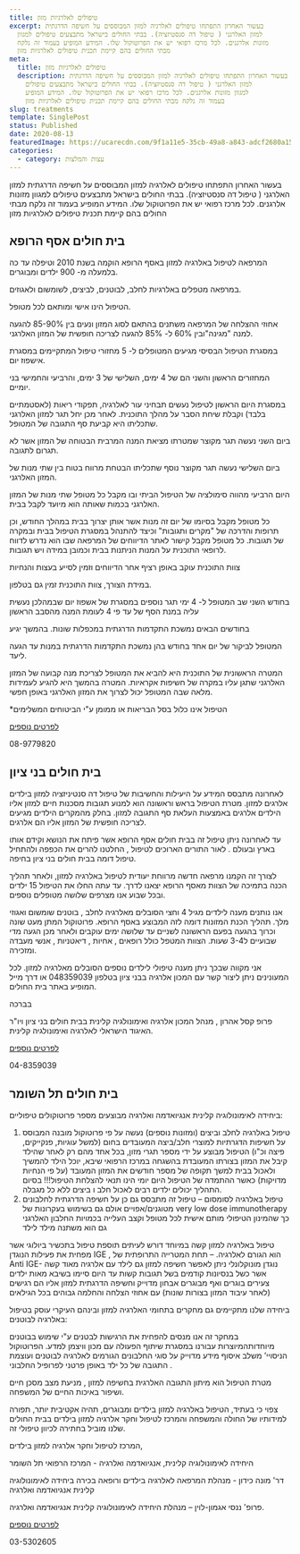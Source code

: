 ```yaml
---
title: טיפולים לאלרגיות מזון
excerpt: בעשור האחרון התפתחו טיפולים לאלרגיה למזון המבוססים על חשיפה הדרגתית
  למזון האלרגני ( טיפול דה סנסטיזציה). בבתי החולים בישראל מתבצעים טיפולים למגוון
  מזונות אלרגנים. לכל מרכז רפואי יש את הפרוטוקול שלו. המידע המופיע בעמוד זה נלקח
  מבתי החולים בהם קיימת תכנית טיפולים לאלרגיות מזון
meta:
  title: טיפולים לאלרגיות מזון
  description: בעשור האחרון התפתחו טיפולים לאלרגיה למזון המבוססים על חשיפה הדרגתית
    למזון האלרגני ( טיפול דה סנסטיזציה). בבתי החולים בישראל מתבצעים טיפולים
    למגוון מזונות אלרגנים. לכל מרכז רפואי יש את הפרוטוקול שלו. המידע המופיע
    בעמוד זה נלקח מבתי החולים בהם קיימת תכנית טיפולים לאלרגיות מזון
slug: treatments
template: SinglePost
status: Published
date: 2020-08-13
featuredImage: https://ucarecdn.com/9f1a11e5-35cb-49a8-a843-adcf2680a153/
categories:
  - category: עצות והמלצות
---
```

בעשור האחרון התפתחו טיפולים לאלרגיה למזון המבוססים על חשיפה הדרגתית למזון האלרגני ( טיפול דה סנסטיזציה). בבתי החולים בישראל מתבצעים טיפולים למגוון מזונות אלרגנים. לכל מרכז רפואי יש את הפרוטוקול שלו. המידע המופיע בעמוד זה נלקח מבתי החולים בהם קיימת תכנית טיפולים לאלרגיות מזון

## בית חולים אסף הרופא

המרפאה לטיפול באלרגיה למזון באסף הרופא הוקמה בשנת 2010 וטיפלה עד כה בלמעלה מ- 900 ילדים ומבוגרים.  

במרפאה מטפלים באלרגיות לחלב, לבוטנים, לביצים, לשומשום ולאגוזים. 

הטיפול הינו אישי ומותאם לכל מטופל. 

אחוזי ההצלחה של המרפאה משתנים בהתאם לסוג המזון ונעים בין 85-90% להגעה למנה "מגינה"ובין 60% ל- 85% להגעה לצריכה חופשית של המזון האלרגני.

במסגרת הטיפול הבסיסי מגיעים המטופלים ל- 5 מחזורי טיפול המתקיימים במסגרת  אישפוז יום. 

 המחזורים הראשון והשני הם של 4 ימים, השלישי של 3 ימים, והרביעי והחמישי בני יומיים. 

במסגרת היום הראשון לטיפול נעשים תבחיני עור לאלרגיה, תפקודי ריאות (לאסטמתיים בלבד) וקבלת שיחת הסבר על מהלך התוכנית. לאחר מכן יחל תגר למזון האלרגני שתכליתו היא קביעת סף התגובה של המטופל.

 ביום השני נעשה תגר מקוצר שמטרתו מציאת המנה המרבית הבטוחה של המזון אשר לא תגרום לתגובה. 

ביום השלישי נעשה תגר מקוצר נוסף שתכליתו הבטחת מרווח בטוח בין שתי מנות של המזון האלרגני. 

היום הרביעי מהווה סימולציה של הטיפול הביתי ובו מקבל כל מטופל שתי מנות של המזון האלרגני בכמות שאותה הוא מיועד לקבל בבית.

כל מטופל מקבל בסיומו של יום זה מנות אשר אותן יצרוך בבית במהלך החודש, וכן תרופות והדרכה של "מקרים ותגובות" וכיצד להתנהל במסגרת הטיפול בבית ובמקרה של תגובות. כל מטופל מקבל קישור לאתר הדיווחים של המרפאה שבו הוא נדרש לדווח לרופאי התוכנית על המנות הניתנות בבית וכמובן במידה ויש תגובות. 

צוות התוכנית עוקב באופן רציף אחר הדיווחים וזמין לסייע בעצות והנחיות

במידת הצורך, צוות התוכנית זמין גם בטלפון.

בחודש השני שב המטופל ל- 4 ימי תגר נוספים במסגרת של אשפוז יום שבמהלכן נעשית עליה במנת הסף של עד פי 4 לעומת המנה מהסבב הראשון

בחודשים הבאים נמשכת התקדמות הדרגתית במכפלות שונות. בהמשך יגיע 

המטופל לביקור של יום אחד בחודש בהן נמשכת התקדמות הדרגתית במנות עד הגעה ליעד.

המטרה הראשונית של התוכנית היא להביא את המטופל לצריכת מנה קבועה של המזון האלרגני שתגן עליו במקרה של חשיפות אקראיות. המטרה בהמשך היא להגיע לעמידות מלאה שבה המטופל יכול לצרוך את המזון האלרגני באופן חפשי. 

\*הטיפול אינו כלול בסל הבריאות או ממומן ע"י הביטוחים המשלימים 

[לפרטים נוספים](http://www.assafh.org/clinic/FoodAllergyClinic/Pages/default.aspx#p2)

08-9779820



## בית חולים בני ציון

לאחרונה מתבסס המידע על היעילות והחשיבות של טיפול דה סנטיניזציה למזון בילדים אלרגים למזון. מטרת הטיפול בראש וראשונה הוא למנוע תגובות מסכנות חיים למזון אליו הילדים אלרגים באמצעות העלאת סף התגובה למזון. בחלק מהמקרים הילדים מגיעים לצריכה חופשית של המזון אליו הם אלרגים.

עד לאחרונה ניתן טיפול זה בבית חולים אסף הרופא אשר פיתח את הנושא וקידם אותו בארץ ובעולם . לאור התורים הארוכים לטיפול , החלטנו להרים את הכפפה ולהתחיל טיפול דומה בבית חולים בני ציון בחיפה. 

לצורך זה הקמנו מרפאה חדשה מרווחת יעודית לטיפול באלרגיה למזון, ולאחר תהליך הכנה בתמיכה של הצוות מאסף הרופא יצאנו לדרך. עד עתה החלו את הטיפול 15 ילדים ובכל שבוע אנו מצרפים שלושה מטופלים נוספים. 

אנו נותנים מענה לילדים מגיל 4 וחצי הסובלים מאלרגיה לחלב , בוטנים שומשום ואגוזי מלך. תהליך הכנת המזונות דומה לזה המבוצע באסף הרופא. פרוטוקול המתן מעט שונה וכרוך בהגעה בפעם הראשונה לשניים עד שלושה ימים עוקבים ולאחר מכן הגעה מדי שבועיים ל3-4 שעות. הצוות המטפל כולל רופאים , אחיות , דיאטניות , אנשי מעבדה ומזכירה.

אני מקווה שבכך ניתן מענה טיפולי לילדים נוספים הסובלים מאלרגיה למזון. לכל המעונינים ניתן ליצור קשר עם המכון אלרגיה בבני ציון בטלפון 048359039 או דרך מייל המופיע באתר בית החולים.

בברכה

פרופ קסל אהרון , מנהל המכון אלרגיה ואימונולגיה קלינית בבית חולים בני ציון ויו"ר האיגוד הישראלי לאלרגיה ואימונולגיה קלינית.

[לפרטים נוספים](http://www.b-zion.org.il/pages/6760.aspx)



04-8359039

## בית חולים תל השומר

ביחידה לאימונולוגיה קלינית אנגיואדמה ואלרגיה  מבוצעים מספר פרוטוקולים טיפוליים:

1. טיפול באלרגיה לחלב וביצים (ומזונות נוספים) נעשה על פי  פרוטוקול מובנה המבוסס על חשיפות הדגרתיות למוצרי חלב/ביצה המעובדים בחום (למשל עוגיות, פנקייקים, פיצה וכ"ו)  הטיפול מבוצע על ידי מספר תגרי מזון, בכל אחד מהם רק לאחר שהילד קיבל את המזון  בצורתו המעובדת בהשגחה במרכז הרפואי שיבא, יוכל הילד להמשיך ולאכול בבית למשך תקופה של מספר חודשים את המזון המעובד (על פי הנחיות מדויקות) כאשר ההתמדה של הטיפול היום יומי הינו תנאי להצלחת הטיפול!!! בסיום התהליך יכולים ילדים רבים לאכול חלב ו ביצים ללא כל מגבלה. 
2. טיפול באלרגיה לסומסום – טיפול זה מתבסס גם כן על חשיפה הדרגתית לחלבונים מטוגנים/אפויים אולם גם בשימוש בעקרונות של very low dose immunotherapy  כך שהמינון הטיפולי מותם אישית לכל מטופל וקצב העלייה בכמויות החלבון האלרגני גם הוא משתנה מילד לילד 

טיפול באלרגיה למזון קשה במיוחד דורש לעיתים תוספת טיפול בתכשיר ביולוגי אשר מפחית את פעילות הנוגדן IGE , הוא הגורם לאלרגיה. – תחת המטרייה התרופתית של Anti IGE- נוגדן מונוקלונלי ניתן לאפשר חשיפה למזון גם לילד עם אלרגיה מאוד קשה אשר כשל בנסיונות קודמים בשל תגובות קשות עד היום סיימו בשיבא  מאות ילדים צעירים בוגרים ואף מבוגרים אבחון מדוייק וחשיפה הדרגתית למזון אליו הם רגישים (לאחר עיבוד המזון בצורות שונות) עם אחוזי הצלחה והחלמה גבוהים בכל הגילאים 

ביחידה שלנו מתקיימים גם מחקרים בתחומי האלרגיה למזון ובינהם העיקרי עוסק בטיפול באלרגיה לבוטנים: 

במחקר זה אנו מנסים להפחית את הרגישות לבטנים ע"י שימוש בבוטנים מיוחדותהמיוצרות עבורנו  במסגרת שיתוף הפעולה עם מכון וויצמן למדע. הפרוטוקול הניסויי’  משלב איסוף מידע מדוייק על סוגי החלבונים הגורמים לאלרגיה לבוטנים  ועוצמת התגובה של כל ילד באופן פרטני לפרופיל החלבוני  . 

 מטרת הטיפול הוא מיתון התגובה האלרגית בחשיפה למזון , מניעת מצב מסכן חיים ושיפור באיכות החיים של המשפחה.

צפוי כי בעתיד, הטיפול באלרגיה למזון בילדים ומבוגרים, תהיה אקטיבית יותר, תפורה למידותיו של החולה והמשפחה והמרכז לטיפול וחקר אלרגיה למזון בילדים בבית החולים שלנו מוביל בחתירה לכיוון טיפולי זה.  

המרכז לטיפול וחקר אלרגיה למזון בילדים, 

היחידה לאימונולוגיה קלינית, אנגיואדמה ואלרגיה   - המרכז הרפואי תל השומר

דר' מונה כידון  - מנהלת המרפאה לאלרגיה בילדים ורופאה בכירה ביחידה לאימונולוגיה קלינית אנגיואדמה ואלרגיה 

פרופ' ננסי אגמון-לוין – מנהלת היחידה לאימונולוגיה קלינית אנגיואדמה ואלרגיה. 

[לפרטים נוספים](https://www.sheba.co.il/%D7%90%D7%99%D7%9E%D7%95%D7%A0%D7%95%D7%9C%D7%95%D7%92%D7%99%D7%94_%D7%A7%D7%9C%D7%99%D7%A0%D7%99%D7%AA_%D7%90%D7%A0%D7%92%D7%99%D7%95%D7%90%D7%93%D7%9E%D7%94_%D7%90%D7%9C%D7%A8%D7%92%D7%99%D7%94)

03-5302605
